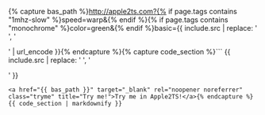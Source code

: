 {% capture bas_path %}http://apple2ts.com?{% if page.tags contains "1mhz-slow" %}speed=warp&{% endif %}{% if page.tags contains "monochrome" %}color=green&{% endif %}basic={{ include.src | replace: '
', '

' | url_encode }}{% endcapture %}{% capture code_section %}```
{{ include.src | replace: '
', '

' }}
```
<a href="{{ bas_path }}" target="_blank" rel="noopener noreferrer" class="tryme" title="Try me!">Try me in Apple2TS!</a>{% endcapture %}
{{ code_section | markdownify }}
